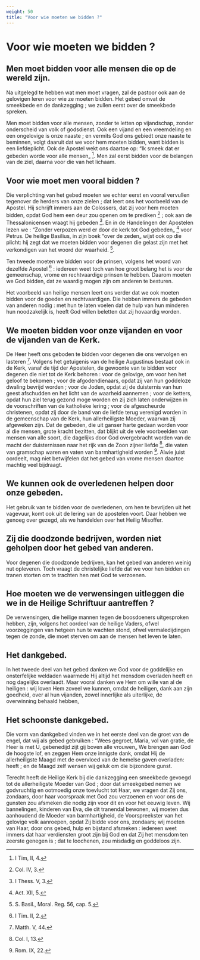 ```yaml
---
weight: 50
title: "Voor wie moeten we bidden ?"
---
```


# Voor wie moeten we bidden ?

## Men moet bidden voor alle mensen die op de wereld zijn.

Na uitgelegd te hebben wat men moet vragen, zal de pastoor ook aan de gelovigen leren voor wie ze moeten bidden. Het gebed omvat de smeekbede en de dankzegging ; we zullen eerst over de smeekbede spreken.

Men moet bidden voor alle mensen, zonder te letten op vijandschap, zonder onderscheid van volk of godsdienst. Ook een vijand en een vreemdeling en een ongelovige is onze naaste ; en vermits God ons gebiedt onze naaste te beminnen, volgt daaruit dat we voor hem moeten bidden, want bidden is een liefdeplicht.  Ook de Apostel wekt ons daartoe op: “Ik smeek dat er gebeden worde voor alle mensen„ [^587.1]. Men zal eerst bidden voor de belangen van de ziel, daarna voor die van het lichaam.

[^587.1]: I Tim, II, 4.

## Voor wie moet men vooral bidden ?

Die verplichting van het gebed moeten we echter eerst en vooral vervullen tegenover de herders van onze zielen ; dat leert ons het voorbeeld van de Apostel. Hij schrijft immers aan de Colossers, dat zij voor hem moeten bidden, opdat God hem een deur zou openen om te prediken [^588.1] ; ook aan de Thessalonicensen vraagt hij gebeden [^588.2]. En in de Handelingen der Apostelen lezen we : “Zonder verpozen werd er door de kerk tot God gebeden„ [^588.3] voor Petrus. De heilige Basilius, in zijn boek “over de zeden„ wijst ook op die plicht: hij zegt dat we moeten bidden voor degenen die gelast zijn met het verkondigen van het woord der waarheid. [^588.4].

Ten tweede moeten we bidden voor de prinsen, volgens het woord van dezelfde Apostel [^588.5] : iedereen weet toch van hoe groot belang het is voor de gemeenschap, vrome en rechtvaardige prinsen te hebben.  Daarom moeten we God bidden, dat ze waardig mogen zijn om anderen te besturen.

Het voorbeeld van heilige mensen leert ons verder dat we ook moeten bidden voor de goeden en rechtvaardigen. Die hebben immers de gebeden van anderen nodig : met hun te laten voelen dat de hulp van hun minderen hun noodzakelijk is, heeft God willen beletten dat zij hovaardig worden.

## We moeten bidden voor onze vijanden en voor de vijanden van de Kerk.

De Heer heeft ons geboden te bidden voor degenen die ons vervolgen en lasteren [^588.6]. Volgens het getuigenis van de heilige Augustinus bestaat ook in de Kerk, vanaf de tijd der Apostelen, de gewoonte van te bidden voor degenen die niet tot de Kerk behoren : voor de gelovige, om voor hen het geloof te bekomen ; voor de afgodendienaars, opdat zij van hun goddeloze dwaling bevrijd worden ; voor de Joden, opdat zij de duisternis van hun geest afschudden en het licht van de waarheid aannemen ; voor de ketters, opdat hun ziel terug gezond moge worden en zij zich laten onderwijzen in de voorschriften van de katholieke lering ; voor de afgescheurde christenen, opdat zij door de band van de liefde terug verenigd worden in de gemeenschap van de Kerk, hun allerheiligste Moeder, waarvan zij afgeweken zijn. Dat de gebeden, die uit ganser harte gedaan worden voor al die mensen, grote kracht bezitten, dat blijkt uit de vele voorbeelden van mensen van alle soort, die dagelijks door God overgebracht worden van de macht der duisternissen naar het rijk van de Zoon zijner liefde [^589.1], die vaten van gramschap waren en vaten van barmhartigheid worden [^589.2]. Alwie juist oordeelt, mag niet betwijfelen dat het gebed van vrome mensen daartoe machtig veel bijdraagt.

[^588.1]: Col. IV, 3.

[^588.2]: I Thess. V, 3.

[^588.3]: Act. XII, 5.

[^588.4]: S. Basil., Moral. Reg. 56, cap. 5.

[^588.5]: I Tim. II, 2.

[^588.6]: Matth. V, 44.

## We kunnen ook de overledenen helpen door onze gebeden.

Het gebruik van te bidden voor de overledenen, om hen te bevrijden uit het vagevuur, komt ook uit de lering van de apostelen voort. Daar hebben we genoeg over gezegd, als we handelden over het Heilig Misoffer.

## Zij die doodzonde bedrijven, worden niet geholpen door het gebed van anderen.

Voor degenen die doodzonde bedrijven, kan het gebed van anderen weinig nut opleveren. Toch vraagt de christelijke liefde dat we voor hen bidden en tranen storten om te trachten hen met God te verzoenen.

[^589.1]: Col. I, 13.

[^589.2]: Rom. IX, 22.

## Hoe moeten we de verwensingen uitleggen die we in de Heilige Schriftuur aantreffen ?

De verwensingen, die heilige mannen tegen de boosdoeners uitgesproken hebben, zijn, volgens het oordeel van de heilige Vaders, ofwel voorzeggingen van hetgeen hun te wachten stond, ofwel vermaledijdingen tegen de zonde, die moet sterven om aan de mensen het leven te laten.

## Het dankgebed.

In het tweede deel van het gebed danken we God voor de goddelijke en onsterfelijke weldaden waarmede Hij altijd het mensdom overladen heeft en nog dagelijks overlaadt. Maar vooral danken we Hem om wille van al de heiligen : wij loven Hem zoveel we kunnen, omdat de heiligen, dank aan zijn goedheid, over al hun vijanden, zowel innerlijke als uiterlijke, de overwinning behaald hebben,

## Het schoonste dankgebed.

Die vorm van dankgebed vinden we in het eerste deel van de groet van de engel, dat wij als gebed gebruiken : “Wees gegroet, Maria, vol van gratie, de Heer is met U, gebenedijd zijt gij boven alle vrouwen„ We brengen aan God de hoogste lof, en zeggen Hem onze innigste dank, omdat Hij de allerheiligste Maagd met de overvloed van de hemelse gaven overladen: heeft ; en de Maagd zelf wensen wij geluk om die bijzondere gunst.

Terecht heeft de Heilige Kerk bij die dankzegging een smeekbede gevoegd tot de allerheiligste Moeder van God ; door dat smeekgebed nemen we godvruchtig en ootmoedig onze toevlucht tot Haar, we vragen dat Zij ons, zondaars, door haar voorspraak met God zou verzoenen en voor ons de gunsten zou afsmeken die nodig zijn voor dit en voor het eeuwig leven. Wij bannelingen, kinderen van Eva, die dit tranendal bewonen, wij moeten dus aanhoudend de Moeder van barmhartigheid, de Voorspreekster van het gelovige volk aanroepen, opdat Zij bidde voor ons, zondaars; wij moeten van Haar, door ons gebed, hulp en bijstand afsmeken : iedereen weet immers dat haar verdiensten groot zijn bij God en dat Zij het mensdom ten zeerste genegen is ; dat te loochenen, zou misdadig en goddeloos zijn.

